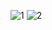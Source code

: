 ![1](https://user-images.githubusercontent.com/105197487/192679147-157d30df-fa6c-4c02-abf2-b62a9f76461f.png)
![2](https://user-images.githubusercontent.com/105197487/192679150-81006c22-a216-48f9-8991-0a93d3676ab1.png)
